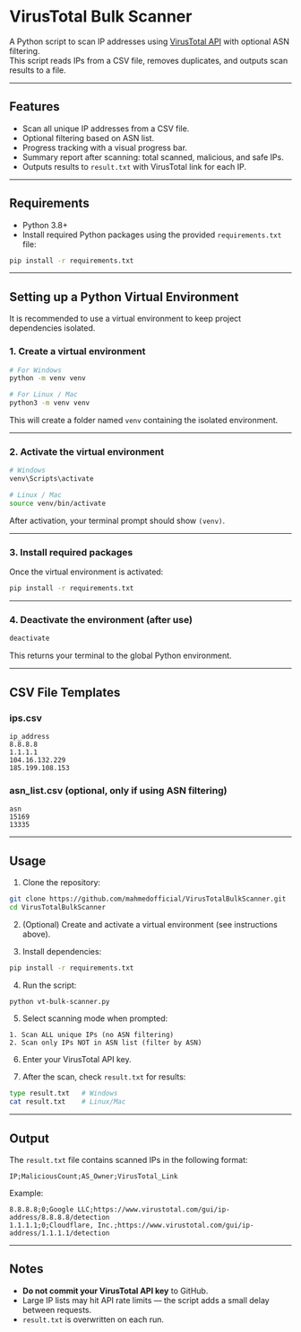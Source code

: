 # VirusTotal Bulk Scanner

A Python script to scan IP addresses using [VirusTotal API](https://www.virustotal.com/) with optional ASN filtering.  
This script reads IPs from a CSV file, removes duplicates, and outputs scan results to a file.  

---

## Features

- Scan all unique IP addresses from a CSV file.  
- Optional filtering based on ASN list.  
- Progress tracking with a visual progress bar.  
- Summary report after scanning: total scanned, malicious, and safe IPs.  
- Outputs results to `result.txt` with VirusTotal link for each IP.  

---

## Requirements

- Python 3.8+  
- Install required Python packages using the provided `requirements.txt` file:

```bash
pip install -r requirements.txt
````

---

## Setting up a Python Virtual Environment

It is recommended to use a virtual environment to keep project dependencies isolated.

### 1. Create a virtual environment

```bash
# For Windows
python -m venv venv

# For Linux / Mac
python3 -m venv venv
```

This will create a folder named `venv` containing the isolated environment.

---

### 2. Activate the virtual environment

```bash
# Windows
venv\Scripts\activate

# Linux / Mac
source venv/bin/activate
```

After activation, your terminal prompt should show `(venv)`.

---

### 3. Install required packages

Once the virtual environment is activated:

```bash
pip install -r requirements.txt
```

---

### 4. Deactivate the environment (after use)

```bash
deactivate
```

This returns your terminal to the global Python environment.

---

## CSV File Templates

### ips.csv

```csv
ip_address
8.8.8.8
1.1.1.1
104.16.132.229
185.199.108.153
```

### asn\_list.csv (optional, only if using ASN filtering)

```csv
asn
15169
13335
```

---

## Usage

1. Clone the repository:

```bash
git clone https://github.com/mahmedofficial/VirusTotalBulkScanner.git
cd VirusTotalBulkScanner
```

2. (Optional) Create and activate a virtual environment (see instructions above).

3. Install dependencies:

```bash
pip install -r requirements.txt
```

4. Run the script:

```bash
python vt-bulk-scanner.py
```

5. Select scanning mode when prompted:

```
1. Scan ALL unique IPs (no ASN filtering)
2. Scan only IPs NOT in ASN list (filter by ASN)
```

6. Enter your VirusTotal API key.

7. After the scan, check `result.txt` for results:

```bash
type result.txt   # Windows
cat result.txt    # Linux/Mac
```

---

## Output

The `result.txt` file contains scanned IPs in the following format:

```
IP;MaliciousCount;AS_Owner;VirusTotal_Link
```

Example:

```
8.8.8.8;0;Google LLC;https://www.virustotal.com/gui/ip-address/8.8.8.8/detection
1.1.1.1;0;Cloudflare, Inc.;https://www.virustotal.com/gui/ip-address/1.1.1.1/detection
```

---

## Notes

* **Do not commit your VirusTotal API key** to GitHub.
* Large IP lists may hit API rate limits — the script adds a small delay between requests.
* `result.txt` is overwritten on each run.
